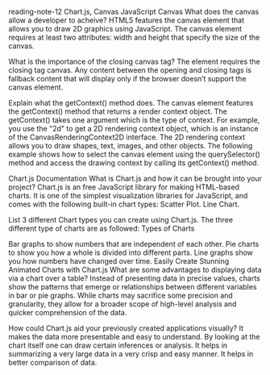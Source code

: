 reading-note-12
Chart.js, Canvas
JavaScript Canvas
What does the canvas allow a developer to acheive? HTML5 features the canvas element that allows you to draw 2D graphics using JavaScript. The canvas element requires at least two attributes: width and height that specify the size of the canvas.

What is the importance of the closing canvas tag? The element requires the closing tag canvas. Any content between the opening and closing tags is fallback content that will display only if the browser doesn’t support the canvas element.

Explain what the getContext() method does. The canvas element features the getContext() method that returns a render context object. The getContext() takes one argument which is the type of context. For example, you use the "2d" to get a 2D rendering context object, which is an instance of the CanvasRenderingContext2D interface. The 2D rendering context allows you to draw shapes, text, images, and other objects. The following example shows how to select the canvas element using the querySelector() method and access the drawing context by calling its getContext() method.

Chart.js Documentation
What is Chart.js and how it can be brought into your project? Chart.js is an free JavaScript library for making HTML-based charts. It is one of the simplest visualization libraries for JavaScript, and comes with the following built-in chart types: Scatter Plot. Line Chart.

List 3 different Chart types you can create using Chart.js. The three different type of charts are as followed: Types of Charts

Bar graphs to show numbers that are independent of each other.
Pie charts to show you how a whole is divided into different parts.
Line graphs show you how numbers have changed over time.
Easily Create Stunning Animated Charts with Chart.js
What are some advantages to displaying data via a chart over a table? Instead of presenting data in precise values, charts show the patterns that emerge or relationships between different variables in bar or pie graphs. While charts may sacrifice some precision and granularity, they allow for a broader scope of high-level analysis and quicker comprehension of the data.

How could Chart.js aid your previously created applications visually? It makes the data more presentable and easy to understand. By looking at the chart itself one can draw certain inferences or analysis. It helps in summarizing a very large data in a very crisp and easy manner. It helps in better comparison of data.